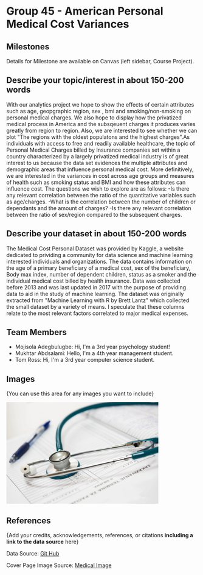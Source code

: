 # Group 45 - American Personal Medical Cost Variances


## Milestones

Details for Milestone are available on Canvas (left sidebar, Course Project).

## Describe your topic/interest in about 150-200 words

With our analytics project we hope to show the effects of certain attributes such as age, geopgraphic region, sex , bmi and smoking/non-smoking on personal medical charges. We also hope to display how the privatized medical process in America and the subsqeuent charges it produces varies greatly from region to region. Also, we are interested to see whether we can plot "The regions with the oldest populatons and the highest charges".As individuals with access to free and readily available healthcare, the topic of Personal Medical Charges billed by Insurance companies set within a country characterized by a largely privatized medical industry is of great interest to us because the data set evidences the multiple attributes and demographic areas that influence personal medical cost. More definitively, we are interested in the variances in cost across age groups and measures of health such as smoking status and BMI and how these attributes can influence cost. 
The questions we wish to explore are as follows: 
-Is there any relevant correlation between the ratio of the quantitative variables such as age/charges.
-What is the correlation between the number of children or dependants and the amount of charges?
-Is there any relevant correlation between the ratio of sex/region compared to the subsequent charges.

## Describe your dataset in about 150-200 words

The Medical Cost Personal Dataset was provided by Kaggle, a website dedicated to prividing a community for data science and machine learning interested individuals and organizations. The data contains information on the age of a primary beneficiary of a medical cost, sex of the beneficiary, Body max index, number of dependent children, status as a smoker and the individual medical cost billed by health insurance. Data was collected before 2013 and was last updated in 2017 with the purpose of providing data to aid in the study of machine learning. The dataset was originally extracted from "Machine Learning with R by Brett Lantz" which collected the small dataset by a variety of means. I speculate that these columns relate to the most relevant factors correlated to major medical expenses.

## Team Members

- Mojisola Adegbulugbe: Hi, I'm a 3rd year psychology student!
- Mukhtar Abdsalami: Hello, I'm a 4th year management student.
- Tom Ross: Hi, I'm a 3rd year computer science student.

## Images

{You can use this area for any images you want to include}

<img src ="images/medical_image.png" width="400px">

## References

{Add your credits, acknowledgements, references, or citations **including a link to the data source** here}

Data Source: [Git Hub](https://gist.github.com/meperezcuello/82a9f1c1c473d6585e750ad2e3c05a41)

Cover Page Image Source: [Medical Image](https://www.pexels.com/photo/close-up-photo-of-a-stethoscope-40568/)



